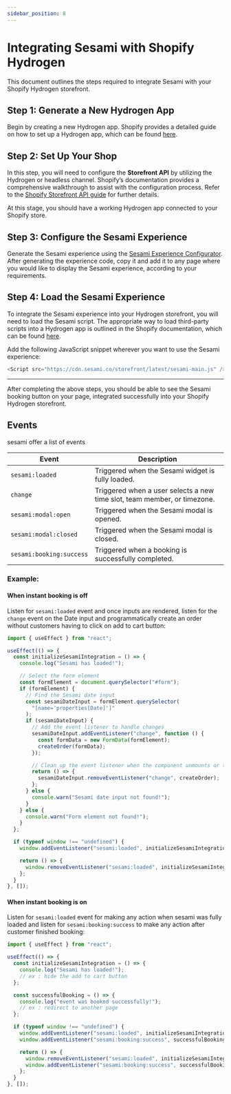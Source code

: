 ```yaml
---
sidebar_position: 8
---
```


# Integrating Sesami with Shopify Hydrogen

This document outlines the steps required to integrate Sesami with your Shopify Hydrogen storefront.

## Step 1: Generate a New Hydrogen App

Begin by creating a new Hydrogen app. Shopify provides a detailed guide on how to set up a Hydrogen app, which can be found [here](https://shopify.dev/docs/custom-storefronts/hydrogen/getting-started).

## Step 2: Set Up Your Shop

In this step, you will need to configure the **Storefront API** by utilizing the Hydrogen or headless channel. Shopify’s documentation provides a comprehensive walkthrough to assist with the configuration process. Refer to the [Shopify Storefront API guide](https://shopify.dev/docs/api/storefront) for further details.

At this stage, you should have a working Hydrogen app connected to your Shopify store.

## Step 3: Configure the Sesami Experience

Generate the Sesami experience using the [Sesami Experience Configurator](/docs/storefront-integration/configurator/). After generating the experience code, copy it and add it to any page where you would like to display the Sesami experience, according to your requirements.

## Step 4: Load the Sesami Experience

To integrate the Sesami experience into your Hydrogen storefront, you will need to load the Sesami script. The appropriate way to load third-party scripts into a Hydrogen app is outlined in the Shopify documentation, which can be found [here](https://shopify.dev/docs/api/hydrogen/2024-10/components/script).

Add the following JavaScript snippet wherever you want to use the Sesami experience:

```javascript
<Script src="https://cdn.sesami.co/storefront/latest/sesami-main.js" />
```

---

After completing the above steps, you should be able to see the Sesami booking button on your page, integrated successfully into your Shopify Hydrogen storefront.

## Events

sesami offer a list of events

| Event                    | Description                                                              |
| ------------------------ | ------------------------------------------------------------------------ |
| `sesami:loaded`          | Triggered when the Sesami widget is fully loaded.                        |
| `change`                 | Triggered when a user selects a new time slot, team member, or timezone. |
| `sesami:modal:open`      | Triggered when the Sesami modal is opened.                               |
| `sesami:modal:closed`    | Triggered when the Sesami modal is closed.                               |
| `sesami:booking:success` | Triggered when a booking is successfully completed.                      |

### Example:

#### When instant booking is off

Listen for `sesami:loaded` event and once inputs are rendered, listen for the `change` event on the Date input and programmatically create an order without customers having to click on add to cart button:

```javascript
import { useEffect } from "react";

useEffect(() => {
  const initializeSesamiIntegration = () => {
    console.log("Sesami has loaded!");

    // Select the form element
    const formElement = document.querySelector("#form");
    if (formElement) {
      // Find the Sesami date input
      const sesamiDateInput = formElement.querySelector(
        "[name='properties[Date]']"
      );
      if (sesamiDateInput) {
        // Add the event listener to handle changes
        sesamiDateInput.addEventListener("change", function () {
          const formData = new FormData(formElement);
          createOrder(formData);
        });

        // Clean up the event listener when the component unmounts or the event listener is no longer needed
        return () => {
          sesamiDateInput.removeEventListener("change", createOrder);
        };
      } else {
        console.warn("Sesami date input not found!");
      }
    } else {
      console.warn("Form element not found!");
    }
  };

  if (typeof window !== "undefined") {
    window.addEventListener("sesami:loaded", initializeSesamiIntegration);

    return () => {
      window.removeEventListener("sesami:loaded", initializeSesamiIntegration);
    };
  }
}, []);
```

#### When instant booking is on

Listen for `sesami:loaded` event for making any action when sesami was fully loaded and listen for `sesami:booking:success` to make any action after customer finished booking:

```javascript
import { useEffect } from "react";

useEffect(() => {
  const initializeSesamiIntegration = () => {
    console.log("Sesami has loaded!");
    // ex : hide the add to cart button
  };

  const successfulBooking = () => {
    console.log("event was booked successfully!");
    // ex : redirect to another page
  };

  if (typeof window !== "undefined") {
    window.addEventListener("sesami:loaded", initializeSesamiIntegration);
    window.addEventListener("sesami:booking:success", successfulBooking);

    return () => {
      window.removeEventListener("sesami:loaded", initializeSesamiIntegration);
      window.addEventListener("sesami:booking:success", successfulBooking);
    };
  }
}, []);
```
